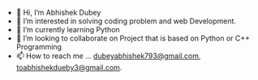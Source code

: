 - 👋 Hi, I’m Abhishek Dubey
- 👀 I’m interested in solving coding problem and web Development.
- 🌱 I’m currently learning Python
- 💞️ I’m looking to collaborate on Project that is based on Python or C++ Programming
- 📫 How to reach me ... dubeyabhishek793@gmail.com, 
                          toabhishekdueby3@gmail.com.

<!---
abhishek793/abhishek793 is a ✨ special ✨ repository because its `README.md` (this file) appears on your GitHub profile.
You can click the Preview link to take a look at your changes.
--->
